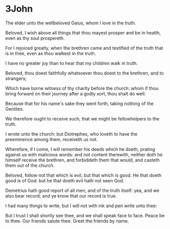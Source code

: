 # 3John

<p id="3jo-1:1">The elder unto the wellbeloved Gaius, whom I love in the truth.</p>

<p id="3jo-1:2">Beloved, I wish above all things that thou mayest prosper and be in health, even as thy soul prospereth.</p>

<p id="3jo-1:3">For I rejoiced greatly, when the brethren came and testified of the truth that is in thee, even as thou walkest in the truth.</p>

<p id="3jo-1:4">I have no greater joy than to hear that my children walk in truth.</p>

<p id="3jo-1:5">Beloved, thou doest faithfully whatsoever thou doest to the brethren, and to strangers;</p>

<p id="3jo-1:6">Which have borne witness of thy charity before the church: whom if thou bring forward on their journey after a godly sort, thou shalt do well:</p>

<p id="3jo-1:7">Because that for his name's sake they went forth, taking nothing of the Gentiles.</p>

<p id="3jo-1:8">We therefore ought to receive such, that we might be fellowhelpers to the truth.</p>

<p id="3jo-1:9">I wrote unto the church: but Diotrephes, who loveth to have the preeminence among them, receiveth us not.</p>

<p id="3jo-1:10">Wherefore, if I come, I will remember his deeds which he doeth, prating against us with malicious words: and not content therewith, neither doth he himself receive the brethren, and forbiddeth them that would, and casteth them out of the church.</p>

<p id="3jo-1:11">Beloved, follow not that which is evil, but that which is good. He that doeth good is of God: but he that doeth evil hath not seen God.</p>

<p id="3jo-1:12">Demetrius hath good report of all men, and of the truth itself: yea, and we also bear record; and ye know that our record is true.</p>

<p id="3jo-1:13">I had many things to write, but I will not with ink and pen write unto thee:</p>

<p id="3jo-1:14">But I trust I shall shortly see thee, and we shall speak face to face. Peace be to thee. Our friends salute thee. Greet the friends by name.</p>

